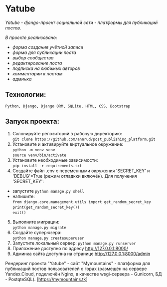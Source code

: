 # Yatube

*Yatube - django-проект социальной сети - платформы для публикаций постов.*<br>

*В проекте реализовано:*
- *форма создания учётной записи*
- *форма для публикации поста* 
- *выбор сообщества*
- *редактирование поста*
- *подписка на любимых авторов* 
- *комментарии к постам*
- *админка* 

## Технологии:
    Python, Django, Django ORM, SQLite, HTML, CSS, Bootstrap
## Запуск проекта:
1. Склонируйте репозиторий в рабочую директорию:<br>
```git clone https://github.com/annrud/post_publishing_platform.git```
2. Установите и активируйте виртуальное окружение:<br>
```python -m venv venv```<br>
```source venv/bin/activate```
3. Установите необходимые зависимости:<br>
```pip install -r requirements.txt```
4. Создайте файл .env c переменными окружения 'SECRET_KEY' и 'DEBUG'=True (режим отладкки включён).
   Для получения 'SECRET_KEY':<br>
 - запустите ```python manage.py shell```
 - напишите:<br>
 ```from django.core.management.utils import get_random_secret_key```<br>
 ```print(get_random_secret_key())```<br>
 ```exit()```
5. Выполните миграции:<br>
```python manage.py migrate```
6. Создайте суперюзера:<br>
 ```python manage.py createsuperuser```
7. Запустите локальный сервер:
```python manage.py runserver```
8. Приложение доступно по адресу http://127.0.0.1:8000/ 
9. Админка сайта доступна на странице http://127.0.0.1:8000/admin

Рендеринг проекта "Yatube" - сайт "Mymountains" - платформа для публикаций постов пользователей о горах
(размещён на сервере Yandex.Cloud, подключён Nginx, в качестве wsgi-сервера - Gunicorn, БД - PostqteSQL).
[https://mymountains.tk]